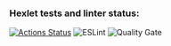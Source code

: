 ### Hexlet tests and linter status:
[![Actions Status](https://github.com/wastieee/frontend-project-44/actions/workflows/hexlet-check.yml/badge.svg)](https://github.com/wastieee/frontend-project-44/actions)
![ESLint](https://github.com/wastieee/frontend-project-44/workflows/ESLint/badge.svg)
![Quality Gate](https://sonarcloud.io/project/overview?id=wastieee_frontend-project-44)